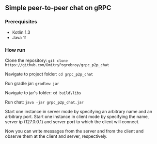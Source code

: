 ## Simple peer-to-peer chat on gRPC

### Prerequisites
 - Kotlin 1.3
 - Java 11

### How run
Clone the repository:
``
git clone https://github.com/DmitryPogrebnoy/grpc_p2p_chat
``

Navigate to project folder:
``
cd grpc_p2p_chat
``

Run gradle jar: ``gradlew jar``

Navigate to jar's folder: ``cd build\libs``

Run chat: ``java -jar grpc_p2p_chat.jar``

Start one instance in server mode by specifying an arbitrary name 
and an arbitrary port. 
Start one instance in client mode by specifying the name,
 server ip (127.0.0.1) and server port to which the client will connect.

Now you can write messages from the server and from the client and observe them at the client and server, respectively. 
